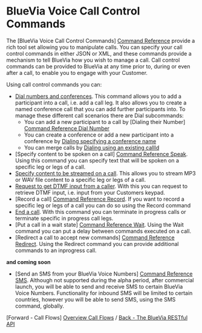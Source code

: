 # BlueVia Voice Call Control Commands


The [BlueVia Voice Call Control Commands] [Command Reference] provide a rich tool set allowing you to manipulate calls. You can specify your call control commands in either JSON or XML, and these commands provide a mechanism to tell BlueVia how you wish to manage a call. Call control commands can be provided to BlueVia at any time prior to, during or even after a call, to enable you to engage with your Customer. 

Using call control commands you can:

* [Dial numbers and conferences][Command Reference Dial]. This command allows you to add a participant into a call, i.e. add a call leg. It also allows you to create a named conference call that you can add further participants into. To manage these different call scenarios there are Dial subcommands:
	* You can add a new participant to a call by [Dialing their Number] [Command Reference Dial Number]
	* You can create a conference or add a new participant into a conference by [Dialing specifying a conference name][Command Reference Dial Conference]
	* You can merge calls by [Dialing using an existing callId][Command Reference Dial Callid]
* [Specify content to be spoken on a call] [Command Reference Speak]. Using this command you can specify text that will be spoken on a specific leg or legs of a call.
* [Specify content to be streamed on a call][Command Reference Play]. This allows you to stream MP3 or WAV file content to a specific leg or legs of a call.
* [Request to get DTMF input from a caller][Command Reference GetDigits]. With this you can request to retrieve DTMF input, i.e. input from your Customers keypad. 
* [Record a call] [Command Reference Record]. If you want to record a specific leg or legs of a call you can do so using the Record command
* [End a call][Command Reference Hangup]. With this command you can terminate in progress calls or terminate specific in progress call legs.
* [Put a call in a wait state] [Command Reference Wait]. Using the Wait command you can put a delay between commands executed on a call.
* [Redirect a call to accept new commands] [Command Reference Redirect]. Using the Redirect command you can provide additional commands to an inprogress call.

**and coming soon** 
* [Send an SMS from your BlueVia Voice Numbers] [Command Reference SMS]. Although not supported during the alpha period, after commercial launch, you will be able to send and receive SMS to certain BlueVia Voice Numbers. Functionality for inbound SMS will be limited to certain countries, however you will be able to send SMS, using the SMS command, globally. 


[Forward - Call Flows] [Overview Call Flows]  /  [Back - The BlueVia RESTful API][Overview REST API]  


[Command Reference]: /alpha/commandref/
[Command Reference Dial]: /alpha/commandref/dial
[Command Reference Dial Number]: /alpha/commandref/dial#number
[Command Reference Dial Conference]: /alpha/commandref/dial#conference
[Command Reference Dial CallId]: /alpha/commandref/dial#callid
[Command Reference Speak]: /alpha/commandref/speak
[Command Reference Play]: /alpha/commandref/play
[Command Reference GetDigits]: /alpha/commandref/getdigits
[Command Reference Record]: /alpha/commandref/record
[Command Reference Hangup]: /alpha/commandref/hangup
[Command Reference Wait]: /alpha/commandref/wait
[Command Reference Redirect]: /alpha/commandref/redirect
[Command Reference SMS]: /alpha/commandref/sms
[Overview REST API]: /alpha/overview/restapi
[Overview Call Flows]: /alpha/overview/callflows
